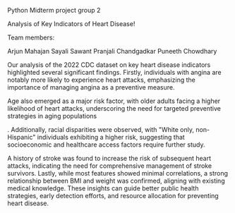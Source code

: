 Python Midterm project   group 2

Analysis of Key Indicators of Heart Disease!


Team members:

Arjun Mahajan
Sayali Sawant
Pranjali Chandgadkar
Puneeth Chowdhary

Our analysis of the 2022 CDC dataset on key heart disease indicators highlighted several significant findings. Firstly, individuals with angina are notably more likely to experience heart attacks, emphasizing the importance of managing angina as a preventive measure.

 Age also emerged as a major risk factor, with older adults facing a higher likelihood of heart attacks, underscoring the need for targeted preventive strategies in aging populations

. Additionally, racial disparities were observed, with "White only, non-Hispanic" individuals exhibiting a higher risk, suggesting that socioeconomic and healthcare access factors require further study.

 A history of stroke was found to increase the risk of subsequent heart attacks, indicating the need for comprehensive management of stroke survivors. Lastly, while most features showed minimal correlations, a strong relationship between BMI and weight was confirmed, aligning with existing medical knowledge. These insights can guide better public health strategies, early detection efforts, and resource allocation for preventing heart disease.
